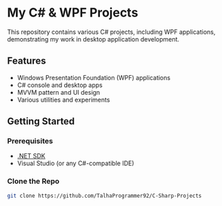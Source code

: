 # My C# & WPF Projects  

This repository contains various C# projects, including WPF applications, demonstrating my work in desktop application development.  

## Features  
- Windows Presentation Foundation (WPF) applications  
- C# console and desktop apps  
- MVVM pattern and UI design  
- Various utilities and experiments  

## Getting Started  

### Prerequisites  
- [.NET SDK](https://dotnet.microsoft.com/)  
- Visual Studio (or any C#-compatible IDE)  

### Clone the Repo  
```sh
git clone https://github.com/TalhaProgrammer92/C-Sharp-Projects

